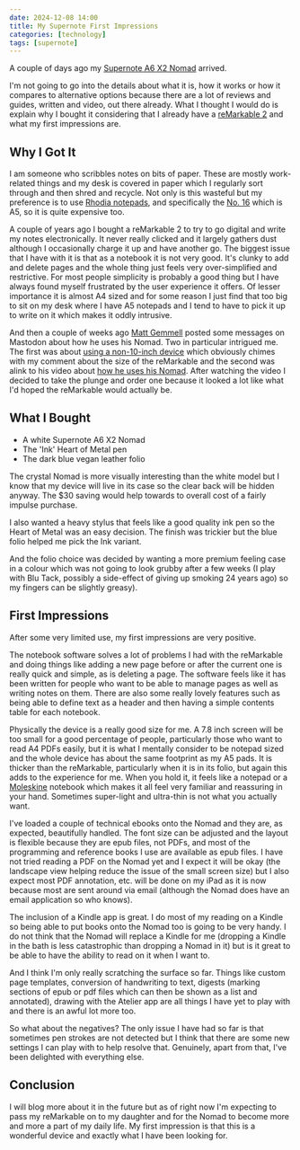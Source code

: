 ```yaml
---
date: 2024-12-08 14:00
title: My Supernote First Impressions
categories: [technology]
tags: [supernote]
---
```


A couple of days ago my [Supernote A6 X2 Nomad](https://supernote.com/products/supernote-nomad) arrived.

I'm not going to go into the details about what it is, how it works or how it compares to alternative options because there are a lot of reviews and guides, written and video, out there already. What I thought I would do is explain why I bought it considering that I already have a [reMarkable 2](https://remarkable.com/store/remarkable-2) and what my first impressions are.

## Why I Got It

I am someone who scribbles notes on bits of paper. These are mostly work-related things and my desk is covered in paper which I regularly sort through and then shred and recycle. Not only is this wasteful but my preference is to use [Rhodia notepads](https://rhodiapads.com), and specifically the [No. 16](https://rhodiapads.com/collections_orange_16.php) which is A5, so it is quite expensive too.

A couple of years ago I bought a reMarkable 2 to try to go digital and write my notes electronically. It never really clicked and it largely gathers dust although I occasionally charge it up and have another go. The biggest issue that I have with it is that as a notebook it is not very good. It's clunky to add and delete pages and the whole thing just feels very over-simplified and restrictive. For most people simplicity is probably a good thing but I have always found myself frustrated by the user experience it offers. Of lesser importance it is almost A4 sized and for some reason I just find that too big to sit on my desk where I have A5 notepads and I tend to have to pick it up to write on it which makes it oddly intrusive.

And then a couple of weeks ago [Matt Gemmell](https://mattgemmell.com/about/) posted some messages on Mastodon about how he uses his Nomad. Two in particular intrigued me. The first was about [using a non-10-inch device](https://mastodon.scot/@mattgemmell/113542859304398718) which obviously chimes with my comment about the size of the reMarkable and the second was alink to his video about [how he uses his Nomad](https://www.youtube.com/watch?v=r0qI0KFxslM). After watching the video I decided to take the plunge and order one because it looked a lot like what I'd hoped the reMarkable would actually be.

## What I Bought

* A white Supernote A6 X2 Nomad
* The 'Ink' Heart of Metal pen
* The dark blue vegan leather folio

The crystal Nomad is more visually interesting than the white model but I know that my device will live in its case so the clear back will be hidden anyway. The $30 saving would help towards to overall cost of a fairly impulse purchase.

I also wanted a heavy stylus that feels like a good quality ink pen so the Heart of Metal was an easy decision. The finish was trickier but the blue folio helped me pick the Ink variant.

And the folio choice was decided by wanting a more premium feeling case in a colour which was not going to look grubby after a few weeks (I play with Blu Tack, possibly a side-effect of giving up smoking 24 years ago) so my fingers can be slightly greasy).

## First Impressions

After some very limited use, my first impressions are very positive.

The notebook software solves a lot of problems I had with the reMarkable and doing things like adding a new page before or after the current one is really quick and simple, as is deleting a page. The software feels like it has been written for people who want to be able to manage pages as well as writing notes on them. There are also some really lovely features such as being able to define text as a header and then having a simple contents table for each notebook.

Physically the device is a really good size for me. A 7.8 inch screen will be too small for a good percentage of people, particularly those who want to read A4 PDFs easily, but it is what I mentally consider to be notepad sized and the whole device has about the same footprint as my A5 pads. It is thicker than the reMarkable, particularly when it is in its folio, but again this adds to the experience for me. When you hold it, it feels like a notepad or a [Moleskine](https://www.moleskine.com) notebook which makes it all feel very familiar and reassuring in your hand. Sometimes super-light and ultra-thin is not what you actually want.

I've loaded a couple of technical ebooks onto the Nomad and they are, as expected, beautifully handled. The font size can be adjusted and the layout is flexible because they are epub files, not PDFs, and most of the programming and reference books I use are available as epub files. I have not tried reading a PDF on the Nomad yet and I expect it will be okay (the landscape view helping reduce the issue of the small screen size) but I also expect most PDF annotation, etc. will be done on my iPad as it is now because most are sent around via email (although the Nomad does have an email application so who knows).

The inclusion of a Kindle app is great. I do most of my reading on a Kindle so being able to put books onto the Nomad too is going to be very handy. I do not think that the Nomad will replace a Kindle for me (dropping a Kindle in the bath is less catastrophic than dropping a Nomad in it) but is it great to be able to have the ability to read on it when I want to.

And I think I'm only really scratching the surface so far. Things like custom page templates, conversion of handwriting to text, digests (marking sections of epub or pdf files which can then be shown as a list and annotated), drawing with the Atelier app are all things I have yet to play with and there is an awful lot more too.

So what about the negatives? The only issue I have had so far is that sometimes pen strokes are not detected but I think that there are some new settings I can play with to help resolve that. Genuinely, apart from that, I've been delighted with everything else.

## Conclusion

I will blog more about it in the future but as of right now I'm expecting to pass my reMarkable on to my daughter and for the Nomad to become more and more a part of my daily life. My first impression is that this is a wonderful device and exactly what I have been looking for.

